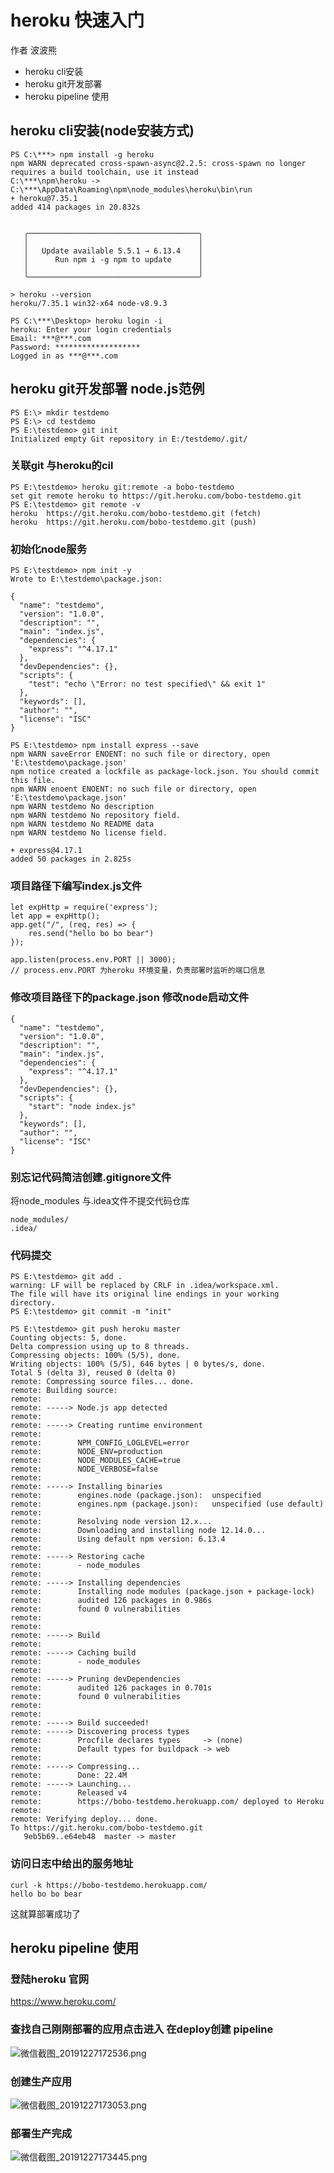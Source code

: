 # heroku 快速入门


作者 波波熊

- heroku cli安装
- heroku git开发部署
- heroku pipeline 使用


## heroku cli安装(node安装方式)

    PS C:\***> npm install -g heroku
    npm WARN deprecated cross-spawn-async@2.2.5: cross-spawn no longer requires a build toolchain, use it instead
    C:\***\npm\heroku -> C:\***\AppData\Roaming\npm\node_modules\heroku\bin\run
    + heroku@7.35.1
    added 414 packages in 20.832s
    
    
       ╭──────────────────────────────────────╮
       │                                      │
       │   Update available 5.5.1 → 6.13.4    │
       │      Run npm i -g npm to update      │
       │                                      │
       ╰──────────────────────────────────────╯
    
    > heroku --version
    heroku/7.35.1 win32-x64 node-v8.9.3
    
    PS C:\***\Desktop> heroku login -i                                                                                heroku: Enter your login credentials
    Email: ***@***.com
    Password: *******************
    Logged in as ***@***.com
    
    
##  heroku git开发部署 node.js范例


    PS E:\> mkdir testdemo                                                  
    PS E:\> cd testdemo
    PS E:\testdemo> git init
    Initialized empty Git repository in E:/testdemo/.git/
    

### 关联git 与heroku的cil

    PS E:\testdemo> heroku git:remote -a bobo-testdemo
    set git remote heroku to https://git.heroku.com/bobo-testdemo.git
    PS E:\testdemo> git remote -v
    heroku  https://git.heroku.com/bobo-testdemo.git (fetch)
    heroku  https://git.heroku.com/bobo-testdemo.git (push)
    
### 初始化node服务
    
    PS E:\testdemo> npm init -y
    Wrote to E:\testdemo\package.json:
    
    {
      "name": "testdemo",
      "version": "1.0.0",
      "description": "",
      "main": "index.js",
      "dependencies": {
        "express": "^4.17.1"
      },
      "devDependencies": {},
      "scripts": {
        "test": "echo \"Error: no test specified\" && exit 1"
      },
      "keywords": [],
      "author": "",
      "license": "ISC"
    }
    
    PS E:\testdemo> npm install express --save
    npm WARN saveError ENOENT: no such file or directory, open 'E:\testdemo\package.json'
    npm notice created a lockfile as package-lock.json. You should commit this file.
    npm WARN enoent ENOENT: no such file or directory, open 'E:\testdemo\package.json'
    npm WARN testdemo No description
    npm WARN testdemo No repository field.
    npm WARN testdemo No README data
    npm WARN testdemo No license field.
    
    + express@4.17.1
    added 50 packages in 2.825s
    
    
### 项目路径下编写index.js文件

    let expHttp = require('express');
    let app = expHttp();
    app.get("/", (req, res) => {
        res.send("hello bo bo bear")
    });
    
    app.listen(process.env.PORT || 3000); 
    // process.env.PORT 为heroku 环境变量，负责部署时监听的端口信息
    
    
### 修改项目路径下的package.json 修改node启动文件


    {
      "name": "testdemo",
      "version": "1.0.0",
      "description": "",
      "main": "index.js",
      "dependencies": {
        "express": "^4.17.1"
      },
      "devDependencies": {},
      "scripts": {
        "start": "node index.js"
      },
      "keywords": [],
      "author": "",
      "license": "ISC"
    }

        
### 别忘记代码简洁创建.gitignore文件

将node_modules 与.idea文件不提交代码仓库
    
    node_modules/
    .idea/


### 代码提交

    PS E:\testdemo> git add .
    warning: LF will be replaced by CRLF in .idea/workspace.xml.
    The file will have its original line endings in your working directory.
    PS E:\testdemo> git commit -m "init"
    
    PS E:\testdemo> git push heroku master
    Counting objects: 5, done.
    Delta compression using up to 8 threads.
    Compressing objects: 100% (5/5), done.
    Writing objects: 100% (5/5), 646 bytes | 0 bytes/s, done.
    Total 5 (delta 3), reused 0 (delta 0)
    remote: Compressing source files... done.
    remote: Building source:
    remote:
    remote: -----> Node.js app detected
    remote:
    remote: -----> Creating runtime environment
    remote:
    remote:        NPM_CONFIG_LOGLEVEL=error
    remote:        NODE_ENV=production
    remote:        NODE_MODULES_CACHE=true
    remote:        NODE_VERBOSE=false
    remote:
    remote: -----> Installing binaries
    remote:        engines.node (package.json):  unspecified
    remote:        engines.npm (package.json):   unspecified (use default)
    remote:
    remote:        Resolving node version 12.x...
    remote:        Downloading and installing node 12.14.0...
    remote:        Using default npm version: 6.13.4
    remote:
    remote: -----> Restoring cache
    remote:        - node_modules
    remote:
    remote: -----> Installing dependencies
    remote:        Installing node modules (package.json + package-lock)
    remote:        audited 126 packages in 0.986s
    remote:        found 0 vulnerabilities
    remote:
    remote:
    remote: -----> Build
    remote:
    remote: -----> Caching build
    remote:        - node_modules
    remote:
    remote: -----> Pruning devDependencies
    remote:        audited 126 packages in 0.701s
    remote:        found 0 vulnerabilities
    remote:
    remote:
    remote: -----> Build succeeded!
    remote: -----> Discovering process types
    remote:        Procfile declares types     -> (none)
    remote:        Default types for buildpack -> web
    remote:
    remote: -----> Compressing...
    remote:        Done: 22.4M
    remote: -----> Launching...
    remote:        Released v4
    remote:        https://bobo-testdemo.herokuapp.com/ deployed to Heroku
    remote:
    remote: Verifying deploy... done.
    To https://git.heroku.com/bobo-testdemo.git
       9eb5b69..e64eb48  master -> master
       
       

### 访问日志中给出的服务地址 

    curl -k https://bobo-testdemo.herokuapp.com/
    hello bo bo bear

这就算部署成功了



## heroku pipeline 使用


### 登陆heroku 官网

https://www.heroku.com/


### 查找自己刚刚部署的应用点击进入 在deploy创建 pipeline

![微信截图_20191227172536.png](https://i.loli.net/2019/12/27/nkMtQcRewqWCE8h.png)


### 创建生产应用

![微信截图_20191227173053.png](https://i.loli.net/2019/12/27/xenoivV4rUTJyRc.png)



### 部署生产完成

![微信截图_20191227173445.png](https://i.loli.net/2019/12/27/soH2QV1Mn6zlg4C.png)